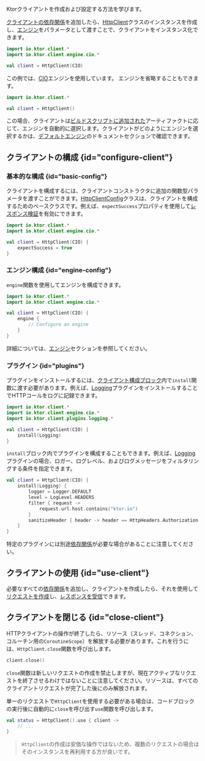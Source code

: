 [//]: # (title: クライアントの作成と設定)

<show-structure for="chapter" depth="2"/>

<link-summary>Ktorクライアントを作成および設定する方法を学びます。</link-summary>

[クライアントの依存関係](client-dependencies.md)を追加したら、[HttpClient](https://api.ktor.io/ktor-client-core/io.ktor.client/-http-client/index.html)クラスのインスタンスを作成し、[エンジン](client-engines.md)をパラメータとして渡すことで、クライアントをインスタンス化できます。

```kotlin
import io.ktor.client.*
import io.ktor.client.engine.cio.*

val client = HttpClient(CIO)
```

この例では、[CIO](https://api.ktor.io/ktor-client-cio/io.ktor.client.engine.cio/-c-i-o/index.html)エンジンを使用しています。
エンジンを省略することもできます。

```kotlin
import io.ktor.client.*

val client = HttpClient()
```

この場合、クライアントは[ビルドスクリプトに追加された](client-dependencies.md#engine-dependency)アーティファクトに応じて、エンジンを自動的に選択します。クライアントがどのようにエンジンを選択するかは、[デフォルトエンジン](client-engines.md#default)のドキュメントセクションで確認できます。

## クライアントの構成 {id="configure-client"}

### 基本的な構成 {id="basic-config"}

クライアントを構成するには、クライアントコンストラクタに追加の関数型パラメータを渡すことができます。[HttpClientConfig](https://api.ktor.io/ktor-client-core/io.ktor.client/-http-client-config/index.html)クラスは、クライアントを構成するためのベースクラスです。例えば、`expectSuccess`プロパティを使用して[レスポンス検証](client-response-validation.md)を有効にできます。

```kotlin
import io.ktor.client.*
import io.ktor.client.engine.cio.*

val client = HttpClient(CIO) {
    expectSuccess = true
}
```

### エンジン構成 {id="engine-config"}
`engine`関数を使用してエンジンを構成できます。

```kotlin
import io.ktor.client.*
import io.ktor.client.engine.cio.*

val client = HttpClient(CIO) {
    engine {
        // Configure an engine
    }
}
```

詳細については、[エンジン](client-engines.md)セクションを参照してください。

### プラグイン {id="plugins"}
プラグインをインストールするには、[クライアント構成ブロック](#configure-client)内で`install`関数に渡す必要があります。例えば、[Logging](client-logging.md)プラグインをインストールすることでHTTPコールをログに記録できます。

```kotlin
import io.ktor.client.*
import io.ktor.client.engine.cio.*
import io.ktor.client.plugins.logging.*

val client = HttpClient(CIO) {
    install(Logging)
}
```

`install`ブロック内でプラグインを構成することもできます。例えば、[Logging](client-logging.md)プラグインの場合、ロガー、ログレベル、およびログメッセージをフィルタリングする条件を指定できます。
```kotlin
val client = HttpClient(CIO) {
    install(Logging) {
        logger = Logger.DEFAULT
        level = LogLevel.HEADERS
        filter { request ->
            request.url.host.contains("ktor.io")
        }
        sanitizeHeader { header -> header == HttpHeaders.Authorization }
    }
}
```

特定のプラグインには別途[依存関係](client-dependencies.md)が必要な場合があることに注意してください。

## クライアントの使用 {id="use-client"}
必要なすべての[依存関係](client-dependencies.md)を追加し、クライアントを作成したら、それを使用して[リクエストを作成](client-requests.md)し、[レスポンスを受信](client-responses.md)できます。

## クライアントを閉じる {id="close-client"}

HTTPクライアントの操作が終了したら、リソース（スレッド、コネクション、コルーチン用の`CoroutineScope`）を解放する必要があります。これを行うには、`HttpClient.close`関数を呼び出します。

```kotlin
client.close()
```

`close`関数は新しいリクエストの作成を禁止しますが、現在アクティブなリクエストを終了させるわけではないことに注意してください。リソースは、すべてのクライアントリクエストが完了した後にのみ解放されます。

単一のリクエストで`HttpClient`を使用する必要がある場合は、コードブロックの実行後に自動的に`close`を呼び出す`use`関数を呼び出します。

```kotlin
val status = HttpClient().use { client ->
    // ...
}
```

> `HttpClient`の作成は安価な操作ではないため、複数のリクエストの場合はそのインスタンスを再利用する方が良いです。